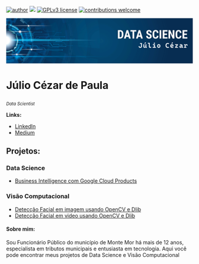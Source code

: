 [![author](https://img.shields.io/badge/author-juliocezar-red.svg)](https://www.linkedin.com/in/j%C3%BAlio-c%C3%A9zar-de-paula-0b64b8226) [![](https://img.shields.io/badge/python-3.7+-blue.svg)](https://www.python.org/downloads/release/python-365/) [![GPLv3 license](https://img.shields.io/badge/License-GPLv3-blue.svg)](http://perso.crans.org/besson/LICENSE.html) [![contributions welcome](https://img.shields.io/badge/contributions-welcome-brightgreen.svg?style=flat)](https://github.com/jcppaula/data_science/issues)

<p align="center">
  <img src="Logo.png" >
</p>

# Júlio Cézar de Paula
<sub>*Data Scientist*</sub>

**Links:**
* [LinkedIn](https://www.linkedin.com/in/j%C3%BAlio-c%C3%A9zar-de-paula-0b64b8226/)
* [Medium](https://medium.com/@jcp.paula17)


## Projetos:

### Data Science

* [Business Intelligence com Google Cloud Products](https://github.com/jcppaula/Business-Intelligence-com-Google-Cloud-Products/blob/main/Business_Intelligence_com_Google_Cloud_Products_21_02_23.ipynb)

### Visão Computacional

* [Detecção Facial em imagem usando OpenCV e Dlib](https://github.com/jcppaula/Deteccao_Facial_em_Imagem_com_Opencv_e_Dlib)
* [Detecção Facial em video usando OpenCV e Dlib](https://github.com/jcppaula/Deteccao_Facial_em_Video_com_Opencv_e_Dlib/blob/main/README.md)


#### Sobre mim:

Sou Funcionário Público do município de Monte Mor há mais de 12 anos, especialista em tributos municipais e entusiasta em tecnologia. Aqui você pode encontrar meus projetos de Data Science e Visão Computacional
